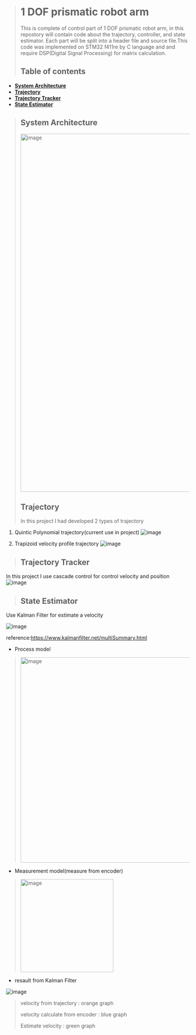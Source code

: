 
> # 1 DOF prismatic robot arm
> This is complete of control part of 1 DOF prismatic robot arm, in this repostory will contain code  about the trajectory, controller, and state estimator. Each part will be split into a header file and source file.This code was implemented on STM32 f411re by C language and and require DSP(Digital Signal Processing) for matrix calculation.
> ## Table of contents
 - [**System Architecture**](#System-Architecture)
 - [**Trajectory**](#Trajectory)
 - [**Trajectory Tracker**](#Trajectory-Tracker)
 - [**State Estimator**](#State-Estimator)
> ## System Architecture
>
> <img width="978" alt="image" src="https://github.com/TanawatPawanta/1_DOF_prismatic_control/assets/83177015/56750dac-22e1-4bfb-b804-850b0ac4647f">
> 
> ## Trajectory
> In this project I had developed 2 types of trajectory 
> 
 1. Quintic Polynomial trajectory(current use in project)
    ![image](https://github.com/TanawatPawanta/1_DOF_prismatic_control/assets/83177015/b501ef99-1cc7-48c1-9f6e-91ac8eaa5505)

 2. Trapizoid velocity profile trajectory
    ![image](https://github.com/TanawatPawanta/1_DOF_prismatic_control/assets/83177015/7ab99fa7-cd0c-4cc5-8204-e1d720ba64b8)

> ## Trajectory Tracker
  In this project I use cascade control for control velocity and position
  ![image](https://github.com/TanawatPawanta/1_DOF_prismatic_control/assets/83177015/fbb96503-c6bc-42bc-8ed9-13df1e0a099d)

> ## State Estimator
  Use Kalman Filter for estimate a velocity
>
  ![image](https://github.com/TanawatPawanta/1_DOF_prismatic_control/assets/83177015/7641d945-e50f-4440-a596-71ba243ed197)
>
  reference:https://www.kalmanfilter.net/multiSummary.html
 - Process model
>
> <img width="561" alt="image" src="https://github.com/TanawatPawanta/1_DOF_prismatic_control/assets/83177015/bd3e285f-d64b-450d-89dc-8b8b2ae52fa5">
>
 - Measurement model(measure from encoder)
>
> <img width="254" alt="image" src="https://github.com/TanawatPawanta/1_DOF_prismatic_control/assets/83177015/e6d47762-5d16-4b2b-8e59-41d197582a42">
>
>
 - resault from Kalman Filter
>
  ![image](https://github.com/TanawatPawanta/1_DOF_prismatic_control/assets/83177015/ef971293-67da-498f-becb-999ebc60311b)
>
> velocity from trajectory : orange graph
>
> velocity calculate from encoder : blue graph
>
> Estimate velocity : green graph


